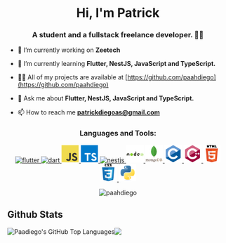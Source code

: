 <h1 align="center">Hi, I'm Patrick</h1>
<h3 align="center">A student and a fullstack freelance developer. 👨‍💻</h3>

- 🔭 I’m currently working on **Zeetech**

- 🌱 I’m currently learning **Flutter, NestJS, JavaScript and TypeScript.**

- 👨‍💻 All of my projects are available at [https://github.com/paahdiego](https://github.com/paahdiego)

- 💬 Ask me about **Flutter, NestJS, JavaScript and TypeScript.**

- 📫 How to reach me **patrickdiegoas@gmail.com**

<h3 align="center">Languages and Tools:</h3>
<p align="center">

<a href="https://flutter.dev" target="_blank"> 
<img src="https://www.vectorlogo.zone/logos/flutterio/flutterio-icon.svg" alt="flutter" width="40" height="40"/> 
</a>
<a href="https://dart.dev" target="_blank">
<img src="https://www.vectorlogo.zone/logos/dartlang/dartlang-icon.svg" alt="dart" width="40" height="40"/>
</a>
<a href="https://developer.mozilla.org/en-US/docs/Web/JavaScript" target="_blank"> 
<img src="https://raw.githubusercontent.com/devicons/devicon/master/icons/javascript/javascript-original.svg" alt="javascript" width="40" height="40"/> 
</a> 
<a href="https://www.typescriptlang.org/" target="_blank"> 
<img src="https://raw.githubusercontent.com/devicons/devicon/master/icons/typescript/typescript-original.svg" alt="typescript" width="40" height="40"/> 
</a>
<a href="https://nestjs.com/" target="_blank"> 
<img src="https://d33wubrfki0l68.cloudfront.net/e937e774cbbe23635999615ad5d7732decad182a/26072/logo-small.ede75a6b.svg" alt="nestjs" width="40" height="40"/> 
</a>
<a href="https://nodejs.org" target="_blank"> 
<img src="https://raw.githubusercontent.com/devicons/devicon/master/icons/nodejs/nodejs-original-wordmark.svg" alt="nodejs" width="40" height="40"/> 
</a>
<a href="https://www.mongodb.com/" target="_blank"> 
 <img src="https://raw.githubusercontent.com/devicons/devicon/master/icons/mongodb/mongodb-original-wordmark.svg" alt="mongodb" width="40" height="40"/> 
 </a> 
<a href="https://www.cprogramming.com/" target="_blank">
<img src="https://raw.githubusercontent.com/devicons/devicon/master/icons/c/c-original.svg" alt="c" width="40" height="40"/> 
</a>
<a href="https://www.w3schools.com/cpp/" target="_blank"> 
<img src="https://raw.githubusercontent.com/devicons/devicon/master/icons/cplusplus/cplusplus-original.svg" alt="cplusplus" width="40" height="40"/>
</a>
<a href="https://www.w3.org/html/" target="_blank"> 
<img src="https://raw.githubusercontent.com/devicons/devicon/master/icons/html5/html5-original-wordmark.svg" alt="html5" width="40" height="40"/> 
</a> 
<a href="https://www.w3schools.com/css/" target="_blank"> 
<img src="https://raw.githubusercontent.com/devicons/devicon/master/icons/css3/css3-original-wordmark.svg" alt="css3" width="40" height="40"/> 
</a>
<a href="https://www.python.org" target="_blank"> 
<img src="https://raw.githubusercontent.com/devicons/devicon/master/icons/python/python-original.svg" alt="python" width="40" height="40"/> 
</a>
</p>

<p align="center"> 
<img src="https://komarev.com/ghpvc/?username=paahdiego&label=Profile%20views&color=0e75b6&style=flat" alt="paahdiego" /> 
</p>

## Github Stats

<p>
<img alt="Paadiego's GitHub Top Languages" src="https://github-readme-stats.vercel.app/api/top-langs/?username=paahdiego&theme=dark&hide_border=true" align="left"/>
<img src="https://github-readme-stats.vercel.app/api?username=paahdiego&show_icons=true&count_private=true&hide_border=true&theme=dark" align="left" />
<p>
<br/>
